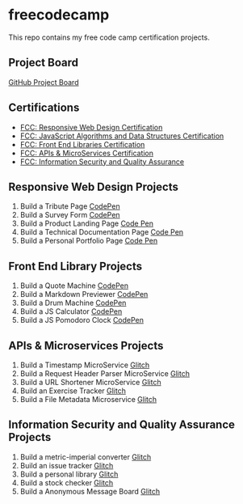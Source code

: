 # freecodecamp
This repo contains my free code camp certification projects. 

## Project Board

[GitHub Project Board](https://github.com/jpvajda/freecodecamp/projects/1)

## Certifications 

- [FCC: Responsive Web Design Certification](https://www.freecodecamp.org/certification/jpvajda/responsive-web-design)
- [FCC: JavaScript Algorithms and Data Structures Certification](https://www.freecodecamp.org/certification/jpvajda/javascript-algorithms-and-data-structures)
- [FCC: Front End Libraries Certification](https://www.freecodecamp.org/certification/jpvajda/front-end-libraries)
- [FCC: APIs & MicroServices Certification](https://www.freecodecamp.org/certification/jpvajda/apis-and-microservices)
- [FCC: Information Security and Quality Assurance](https://www.freecodecamp.org/certification/jpvajda/information-security-and-quality-assurance)

## Responsive Web Design Projects 

1. Build a Tribute Page [CodePen](https://codepen.io/jpvajda/pen/eYYrOJe)
2. Build a Survey Form [CodePen](https://codepen.io/jpvajda/pen/BaaxybB)
3. Build a Product Landing Page [Code Pen](https://codepen.io/jpvajda/pen/GRRdwXv)
4. Build a Technical Documentation Page [Code Pen](https://codepen.io/jpvajda/pen/xxxjoVN)
5. Build a Personal Portfolio Page [Code Pen](https://codepen.io/jpvajda/pen/rNNKzxN)

## Front End Library Projects 

1. Build a Quote Machine [CodePen](https://codepen.io/jpvajda/pen/ExaxeYL)
2. Build a Markdown Previewer [CodePen](https://codepen.io/jpvajda/pen/wvBaWBx)
3. Build a Drum Machine [CodePen](https://codepen.io/jpvajda/pen/LYEpLvj)
4. Build a JS Calculator [CodePen](https://codepen.io/jpvajda/pen/yLyOoeW)
5. Build a JS Pomodoro Clock [CodePen](https://codepen.io/jpvajda/pen/zYxKpbG)


## APIs & Microservices Projects 

1. Build a Timestamp MicroService [Glitch](https://fcc-microservice-project-jv.glitch.me)
2. Build a Request Header Parser MicroService [Glitch](https://fcc-microservice-project2-jv.glitch.me)
3. Build a URL Shortener MicroService [Glitch](https://fcc-microservice-project3-jv.glitch.me)
4. Build an Exercise Tracker [Glitch](https://fcc-microservice-project4-jv.glitch.me)
5. Build a File Metadata Microservice [Glitch](https://fcc-microservice-project5-jv.glitch.me)

## Information Security and Quality Assurance Projects

1. Build a metric-imperial converter [Glitch](https://fcc-metric-imperial-converter-jv.glitch.me)
2. Build an issue tracker [Glitch](https://fcc-issue-tracker-jv.glitch.me)
3. Build a personal library [Glitch](https://fcc-is-qa-personal-library-jv.glitch.me)
4. Build a stock checker [Glitch](https://fcc-stockprice-checker-jv.glitch.me)
5. Build a Anonymous Message Board [Glitch](https://fcc-is-anonymous-message-board-jv.glitch.me) 